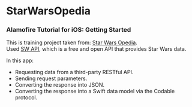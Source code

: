 # StarWarsOpedia

<h3>Alamofire Tutorial for iOS: Getting Started</h3>

This is training project taken from: [Star Wars Opedia](https://www.raywenderlich.com/6587213-alamofire-5-tutorial-for-ios-getting-started).<br>
Used [SW API](https://swapi.dev), which is a free and open API that provides Star Wars data.

In this app:

* Requesting data from a third-party RESTful API.
* Sending request parameters.
* Converting the response into JSON.
* Converting the response into a Swift data model via the Codable protocol.
